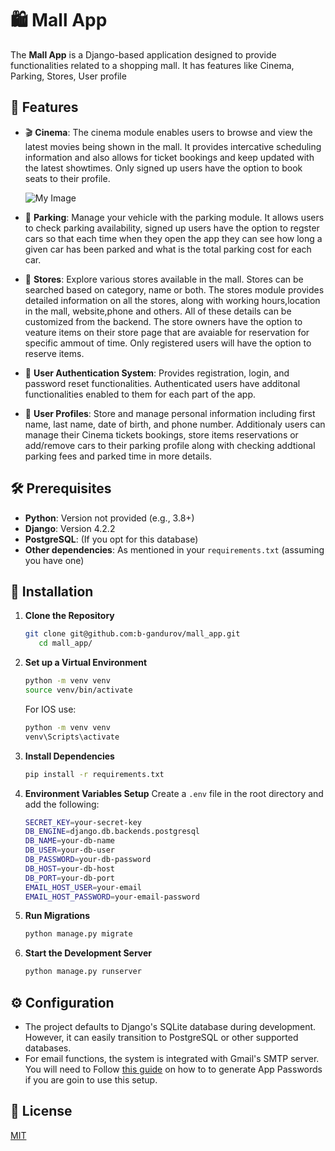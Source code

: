 # 🛍 Mall App

The **Mall App** is a Django-based application designed to provide functionalities related to a shopping mall. It has features like Cinema, Parking, Stores, User profile

## 🌟 Features

- 🎬 **Cinema**: The cinema module enables users to browse and view the latest movies being shown in the mall. It provides intercative scheduling information and also allows for ticket bookings and keep updated with the latest showtimes. Only signed up users have the option to book seats to their profile.

  ![My Image](demo_cinema.gif)

- 🚗 **Parking**: Manage your vehicle with the parking module. It allows users to check parking availability, signed up users have the option to regster cars so that each time when they open the app they can see how long a given car has been parked and what is the total parking cost for each car.
- 🏬 **Stores**: Explore various stores available in the mall. Stores can be searched based on category, name or both. The stores module provides detailed information on all the stores, along with working hours,location in the mall, website,phone and others. All of these details can be customized from the backend. The store owners have the option to veature items on their store page that are avaiable for reservation for specific ammout of time. Only registered users will have the option to reserve items.
- 🔐 **User Authentication System**: Provides registration, login, and password reset functionalities. Authenticated users have additonal functionalities enabled to them for each part of the app.
- 🧑 **User Profiles**: Store and manage personal information including first name, last name, date of birth, and phone number. Additionaly users can manage their Cinema tickets bookings, store items reservations or add/remove cars to their parking profile along with checking addtional parking fees and parked time in more details.

## 🛠 Prerequisites

- **Python**: Version not provided (e.g., 3.8+)
- **Django**: Version 4.2.2
- **PostgreSQL**: (If you opt for this database)
- **Other dependencies**: As mentioned in your `requirements.txt` (assuming you have one)

## 🚀 Installation

1. **Clone the Repository**

   ```bash
   git clone git@github.com:b-gandurov/mall_app.git
      cd mall_app/
   ```

2. **Set up a Virtual Environment**

   ```bash
   python -m venv venv
   source venv/bin/activate
   ```

   For IOS use:

   ```bash
   python -m venv venv
   venv\Scripts\activate
   ```

4. **Install Dependencies**

   ```bash
   pip install -r requirements.txt
   ```

5. **Environment Variables Setup**
   Create a `.env` file in the root directory and add the following:

   ```bash
   SECRET_KEY=your-secret-key
   DB_ENGINE=django.db.backends.postgresql
   DB_NAME=your-db-name
   DB_USER=your-db-user
   DB_PASSWORD=your-db-password
   DB_HOST=your-db-host
   DB_PORT=your-db-port
   EMAIL_HOST_USER=your-email
   EMAIL_HOST_PASSWORD=your-email-password
   ```

6. **Run Migrations**

   ```bash
   python manage.py migrate
   ```

7. **Start the Development Server**

   ```bash
   python manage.py runserver
   ```

## ⚙ Configuration

- The project defaults to Django's SQLite database during development. However, it can easily transition to PostgreSQL or other supported databases.
- For email functions, the system is integrated with Gmail's SMTP server. You will need to Follow [this guide](https://support.google.com/accounts/answer/185833?hl=en) on how to to generate App Passwords if you are goin to use this setup.

## 📜 License

[MIT](https://choosealicense.com/licenses/mit/)
